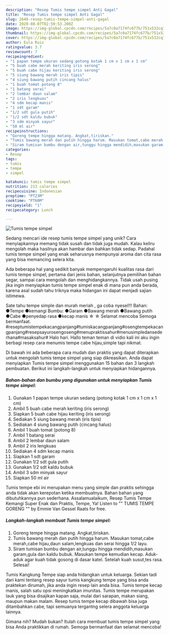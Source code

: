 ```yaml
---
description: "Resep Tumis tempe simpel Anti Gagal"
title: "Resep Tumis tempe simpel Anti Gagal"
slug: 2648-resep-tumis-tempe-simpel-anti-gagal
date: 2020-08-07T02:59:53.200Z
image: https://img-global.cpcdn.com/recipes/5a7c0a7174fc677b/751x532cq70/tumis-tempe-simpel-foto-resep-utama.jpg
thumbnail: https://img-global.cpcdn.com/recipes/5a7c0a7174fc677b/751x532cq70/tumis-tempe-simpel-foto-resep-utama.jpg
cover: https://img-global.cpcdn.com/recipes/5a7c0a7174fc677b/751x532cq70/tumis-tempe-simpel-foto-resep-utama.jpg
author: Eula Ruiz
ratingvalue: 3.7
reviewcount: 7
recipeingredient:
- "1 papan tempe ukuran sedang potong kotak 1 cm x 1 cm x 1 cm"
- "5 buah cabe merah keriting iris serong"
- "5 buah cabe hijau keriting iris serong"
- "5 siung bawang merah iris tipis"
- "4 siung bawang putih cincang halus"
- "1 buah tomat potong 8"
- "1 batang serai"
- "2 lembar daun salam"
- "2 iris lengkuas"
- "4 sdm kecap manis"
- "1 sdt garam"
- "1/2 sdt gula putih"
- "1/2 sdt kaldu bubuk"
- "3 sdm minyak sayur"
- "50 ml air"
recipeinstructions:
- "Goreng tempe hingga matang. Angkat,tiriskan."
- "Tumis bawang merah dan putih hingga harum. Masukan tomat,cabe merah,cabe hijau,daun salam,lengkuas dan serai hingga 1/2 layu."
- "Siram tumisan bumbu dengan air,tunggu hingga mendidih,masukan garam,gula dan kaldu bubuk. Masukan tempe kemudian kecap. Aduk-aduk agar kuah tidak gosong di dasar katel. Setelah kuah susut,tes rasa. Selesai!"
categories:
- Resep
tags:
- tumis
- tempe
- simpel

katakunci: tumis tempe simpel 
nutrition: 213 calories
recipecuisine: Indonesian
preptime: "PT23M"
cooktime: "PT60M"
recipeyield: "1"
recipecategory: Lunch

---
```



![Tumis tempe simpel](https://img-global.cpcdn.com/recipes/5a7c0a7174fc677b/751x532cq70/tumis-tempe-simpel-foto-resep-utama.jpg)

Sedang mencari ide resep tumis tempe simpel yang unik? Cara menyiapkannya memang tidak susah dan tidak juga mudah. Kalau keliru mengolah maka hasilnya akan hambar dan bahkan tidak sedap. Padahal tumis tempe simpel yang enak seharusnya mempunyai aroma dan cita rasa yang bisa memancing selera kita.

Ada beberapa hal yang sedikit banyak mempengaruhi kualitas rasa dari tumis tempe simpel, pertama dari jenis bahan, selanjutnya pemilihan bahan segar, sampai cara mengolah dan menghidangkannya. Tidak usah pusing jika ingin menyiapkan tumis tempe simpel enak di mana pun anda berada, karena asal sudah tahu triknya maka hidangan ini dapat menjadi sajian istimewa.

Sate tahu tempe simple dan murah meriah , ga coba nyesel!!! Bahan: ●Tempe ●kemangi Bumbu: ●Garam ●Bawang merah ●Bawang putih ●Cabe ●penyedap rasa ●kecap manis ☆ ☆ Selamat mencoba Semoga bermanfaat. #reseptumistempekacangpanjang#tumiskacangpanjang#osengtempekacangpanjang#resepsayurosengoseng#menupraktissahur#menusimpledansederhana#masaksahur# Halo hari. Hallo teman teman di vidio kali ini aku ingin berbagi resep cara menumis tempe cabe hijau,simple tapi nikmat.


Di bawah ini ada beberapa cara mudah dan praktis yang dapat diterapkan untuk mengolah tumis tempe simpel yang siap dikreasikan. Anda dapat menyiapkan Tumis tempe simpel menggunakan 15 bahan dan 3 langkah pembuatan. Berikut ini langkah-langkah untuk menyiapkan hidangannya.

<!--inarticleads1-->

##### Bahan-bahan dan bumbu yang digunakan untuk menyiapkan Tumis tempe simpel:

1. Gunakan 1 papan tempe ukuran sedang (potong kotak 1 cm x 1 cm x 1 cm)
1. Ambil 5 buah cabe merah keriting (iris serong)
1. Siapkan 5 buah cabe hijau keriting (iris serong)
1. Sediakan 5 siung bawang merah (iris tipis)
1. Sediakan 4 siung bawang putih (cincang halus)
1. Ambil 1 buah tomat (potong 8)
1. Ambil 1 batang serai
1. Ambil 2 lembar daun salam
1. Ambil 2 iris lengkuas
1. Sediakan 4 sdm kecap manis
1. Siapkan 1 sdt garam
1. Gunakan 1/2 sdt gula putih
1. Gunakan 1/2 sdt kaldu bubuk
1. Ambil 3 sdm minyak sayur
1. Siapkan 50 ml air


Tumis tempe ebi ini merupakan menu yang simple dan praktis sehingga anda tidak akan kerepotan ketika membuatnya. Bahan bahan yang dibutuhkannya pun sederhana. Assalamualaikum, Resep Tumis Tempe Kemangi Super Enak dan Praktis, Tempe, Ya! Listen to &#34;&#34; TUMIS TEMPE GORENG &#34;&#34; by Emmie Van Gessel Raats for free. 

<!--inarticleads2-->

##### Langkah-langkah membuat Tumis tempe simpel:

1. Goreng tempe hingga matang. Angkat,tiriskan.
1. Tumis bawang merah dan putih hingga harum. Masukan tomat,cabe merah,cabe hijau,daun salam,lengkuas dan serai hingga 1/2 layu.
1. Siram tumisan bumbu dengan air,tunggu hingga mendidih,masukan garam,gula dan kaldu bubuk. Masukan tempe kemudian kecap. Aduk-aduk agar kuah tidak gosong di dasar katel. Setelah kuah susut,tes rasa. Selesai!


Tumis Kangkung Tempe siap anda hidangkan untuk keluarga. Sekian tadi dari kami tentang resep sayur tumis kangkung tempe yang bisa anda praktekan dirumah, jika anda ingin resep lain anda bisa. Tumis tempe kecap manis, salah satu opsi meningkatkan imunitas. Tumis tempe merupakan lauk yang bisa disajikan kapan saja, mulai dari sarapan, makan siang, maupun makan malam. Resep tumis tempe kecap dibawah bisa juga ditambahkan cabe, tapi semuanya tergantng selera anggota keluarga lainnya. 

Gimana nih? Mudah bukan? Itulah cara membuat tumis tempe simpel yang bisa Anda praktikkan di rumah. Semoga bermanfaat dan selamat mencoba!
